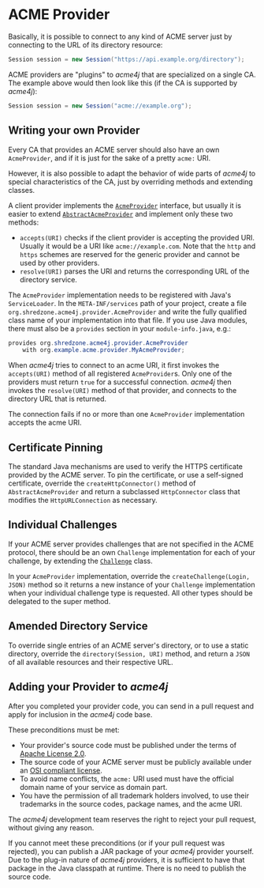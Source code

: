 # ACME Provider

Basically, it is possible to connect to any kind of ACME server just by connecting to the URL of its directory resource:

```java
Session session = new Session("https://api.example.org/directory");
```

ACME providers are "plugins" to _acme4j_ that are specialized on a single CA. The example above would then look like this (if the CA is supported by _acme4j_):

```java
Session session = new Session("acme://example.org");
```

## Writing your own Provider

Every CA that provides an ACME server should also have an own `AcmeProvider`, and if it is just for the sake of a pretty `acme:` URI.

However, it is also possible to adapt the behavior of wide parts of _acme4j_ to special characteristics of the CA, just by overriding methods and extending classes.

A client provider implements the [`AcmeProvider`](../acme4j-client/apidocs/org.shredzone.acme4j/org/shredzone/acme4j/provider/AcmeProvider.html) interface, but usually it is easier to extend [`AbstractAcmeProvider`](../acme4j-client/apidocs/org.shredzone.acme4j/org/shredzone/acme4j/provider/AbstractAcmeProvider.html) and implement only these two methods:

* `accepts(URI)` checks if the client provider is accepting the provided URI. Usually it would be a URI like `acme://example.com`. Note that the `http` and `https` schemes are reserved for the generic provider and cannot be used by other providers.
* `resolve(URI)` parses the URI and returns the corresponding URL of the directory service.

The `AcmeProvider` implementation needs to be registered with Java's `ServiceLoader`. In the `META-INF/services` path of your project, create a file `org.shredzone.acme4j.provider.AcmeProvider` and write the fully qualified class name of your implementation into that file. If you use Java modules, there must also be a `provides` section in your `module-info.java`, e.g.:

```java
provides org.shredzone.acme4j.provider.AcmeProvider
    with org.example.acme.provider.MyAcmeProvider;
```

When _acme4j_ tries to connect to an acme URI, it first invokes the `accepts(URI)` method of all registered `AcmeProvider`s. Only one of the providers must return `true` for a successful connection. _acme4j_ then invokes the `resolve(URI)` method of that provider, and connects to the directory URL that is returned.

The connection fails if no or more than one `AcmeProvider` implementation accepts the acme URI.

## Certificate Pinning

The standard Java mechanisms are used to verify the HTTPS certificate provided by the ACME server. To pin the certificate, or use a self-signed certificate, override the `createHttpConnector()` method of `AbstractAcmeProvider` and return a subclassed `HttpConnector` class that modifies the `HttpURLConnection` as necessary.

## Individual Challenges

If your ACME server provides challenges that are not specified in the ACME protocol, there should be an own `Challenge` implementation for each of your challenge, by extending the [`Challenge`](../apidocs/org/shredzone/acme4j/challenge/Challenge.html) class.

In your `AcmeProvider` implementation, override the `createChallenge(Login, JSON)` method so it returns a new instance of your `Challenge` implementation when your individual challenge type is requested. All other types should be delegated to the super method.

## Amended Directory Service

To override single entries of an ACME server's directory, or to use a static directory, override the `directory(Session, URI)` method, and return a `JSON` of all available resources and their respective URL.

## Adding your Provider to _acme4j_

After you completed your provider code, you can send in a pull request and apply for inclusion in the _acme4j_ code base.

These preconditions must be met:

* Your provider's source code must be published under the terms of [Apache License 2.0](http://www.apache.org/licenses/LICENSE-2.0).
* The source code of your ACME server must be publicly available under an [OSI compliant license](https://opensource.org/licenses/alphabetical).
* To avoid name conflicts, the `acme:` URI used must have the official domain name of your service as domain part.
* You have the permission of all trademark holders involved, to use their trademarks in the source codes, package names, and the acme URI.

The _acme4j_ development team reserves the right to reject your pull request, without giving any reason.

If you cannot meet these preconditions (or if your pull request was rejected), you can publish a JAR package of your _acme4j_ provider yourself. Due to the plug-in nature of _acme4j_ providers, it is sufficient to have that package in the Java classpath at runtime. There is no need to publish the source code.
